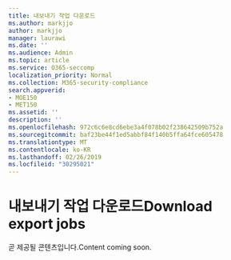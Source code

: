```yaml
---
title: 내보내기 작업 다운로드
ms.author: markjjo
author: markjjo
manager: laurawi
ms.date: ''
ms.audience: Admin
ms.topic: article
ms.service: O365-seccomp
localization_priority: Normal
ms.collection: M365-security-compliance
search.appverid:
- MOE150
- MET150
ms.assetid: ''
description: ''
ms.openlocfilehash: 972c6c6e8cd6ebe3a4f078b02f238642509b752a
ms.sourcegitcommit: baf23be44f1ed5abbf84f140b5ffa64fce605478
ms.translationtype: MT
ms.contentlocale: ko-KR
ms.lasthandoff: 02/26/2019
ms.locfileid: "30295021"
---
```

# <a name="download-export-jobs"></a><span data-ttu-id="691c4-102">내보내기 작업 다운로드</span><span class="sxs-lookup"><span data-stu-id="691c4-102">Download export jobs</span></span>

<span data-ttu-id="691c4-103">곧 제공될 콘텐츠입니다.</span><span class="sxs-lookup"><span data-stu-id="691c4-103">Content coming soon.</span></span>